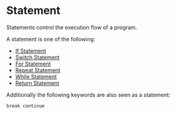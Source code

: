 # Statement

Statements control the execution flow of a program.

A statement is one of the following:

- [If Statement](/spec/grammar/syntactic/statements/if-statement.html)
- [Switch Statement](/spec/grammar/syntactic/statements/switch-statement.html)
- [For Statement](/spec/grammar/syntactic/statements/for-statement.html)
- [Repeat Statement](/spec/grammar/syntactic/statements/repeat-statement.html)
- [While Statement](/spec/grammar/syntactic/statements/while-statement.html)
- [Return Statement](/spec/grammar/syntactic/statements/return-statement.html)

Additionally the following keywords are also seen as a statement:

```syntek
break continue
```
